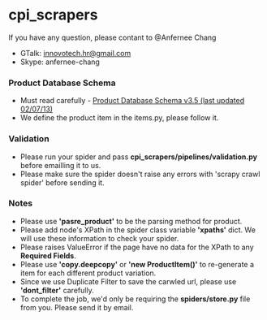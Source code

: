 cpi_scrapers
============
   
If you have any question, please contant to @Anfernee Chang
   
  - GTalk: innovotech.hr@gmail.com
  - Skype: anfernee-chang


### Product Database Schema

- Must read carefully - [Product Database Schema v3.5 (last updated 02/07/13)](https://docs.google.com/file/d/0BwBtbldsfq-3LVh3UTRIVERiVHM/edit?usp=sharing)
- We define the product item in the items.py, please follow it.

### Validation
- Please run your spider and pass **cpi_scrapers/pipelines/validation.py** before emailling it to us.
- Please make sure the spider doesn't raise any errors with 'scrapy crawl spider' before sending it.

### Notes
- Please use **'pasre_product'** to be the parsing method for product.
- Please add node's XPath in the spider class variable **'xpaths'** dict. We will use these information to check your spider.
- Please raises ValueError if the page have no data for the XPath to any **Required Fields**.
- Please use **'copy.deepcopy'** or **'new ProductItem()'** to re-generate a item for each different product variation.
- Since we use Duplicate Filter to save the carwled url, please use **'dont_filter'** carefully.
- To complete the job, we'd only be requiring the **spiders/store.py** file from you. Please send it by email.
